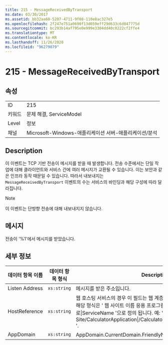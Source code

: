 ```yaml
---
title: 215 - MessageReceivedByTransport
ms.date: 03/30/2017
ms.assetid: bb32aa60-5207-4711-9f08-110e8ac327e5
ms.openlocfilehash: 2f247e751a0690f13d059eff29d633c6d047775d
ms.sourcegitcommit: bc293b14af795e0e999e3304dd40c0222cf2ffe4
ms.translationtype: MT
ms.contentlocale: ko-KR
ms.lasthandoff: 11/26/2020
ms.locfileid: "96279079"
---
```

# <a name="215---messagereceivedbytransport"></a>215 - MessageReceivedByTransport

## <a name="properties"></a>속성  
  
|||  
|-|-|  
|ID|215|  
|키워드|문제 해결, ServiceModel|  
|Level|정보|  
|채널|Microsoft-Windows-애플리케이션 서버-애플리케이션/분석|  
  
## <a name="description"></a>Description  

 이 이벤트는 TCP 기반 전송이 메시지를 받을 때 발생합니다. 전송 수준에서는 단일 작업에 대해 클라이언트와 서비스 간에 여러 메시지가 교환될 수 있습니다. 이는 보안과 같은 인프라 동작 때문일 수 있습니다. 따라서 내보내지는 `MessageReceivedByTransport` 이벤트의 수는 서비스의 바인딩과 해당 구성에 따라 달라집니다.  
  
> [!NOTE]
> 이 이벤트는 단방향 전송에 대해 내보내지지 않습니다.  
  
## <a name="message"></a>메시지  

 전송이 '%1'에서 메시지를 받았습니다.  
  
## <a name="details"></a>세부 정보  
  
|데이터 항목 이름|데이터 항목 형식|Description|  
|--------------------|--------------------|-----------------|  
|Listen Address|`xs:string`|메시지를 받은 주소입니다.|  
|HostReference|`xs:string`|웹 호스팅 서비스의 경우 이 필드는 웹 계층의 서비스를 고유하게 식별합니다. 해당 형식은 ' 웹 사이트 이름 응용 프로그램 가상 경로&#124;서비스 가상 경로&#124;ServiceName '으로 정의 됩니다. 예: ' Default Web Site/CalculatorApplication&#124;/CalculatorService.svc&#124;CalculatorService '.|  
|AppDomain|`xs:string`|AppDomain.CurrentDomain.FriendlyName에서 반환되는 문자열입니다.|
